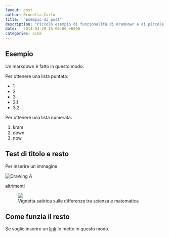 ```yaml
---
layout: post
author: Brunetta Carlo
title:  "Esempio di post"
description: "Piccolo esempio di funzionalità di KramDown e di piccole cose che si riescono a mettere qui e lì, circa."
date:   2014-04-29 15:00:00 +0200
categories: ocma
---
```


Esempio
---

Un markdown è fatto in questo modo.

Per ottenere una lista puntata:

+ 1
+ 2
+ 3
+ 3.1
+ 3.2

Per ottenere una lista numerata:

1. kram
2. down
3. now

Test di titolo e resto
-----
Per inserire un immagine

![Drawing A](http://spikedmath.com/comics/542-science-vs-math.png)

altrimenti

<figure>
	<img src="http://spikedmath.com/comics/542-science-vs-math.png)">
	<figcaption>Vignetta satirica sulle differenze tra scienza e matematica</figcaption>
</figure>



Come funzia il resto
----------
Se voglio inserire un [link][link] lo metto in questo modo.


[link]: https:\\www.google.it